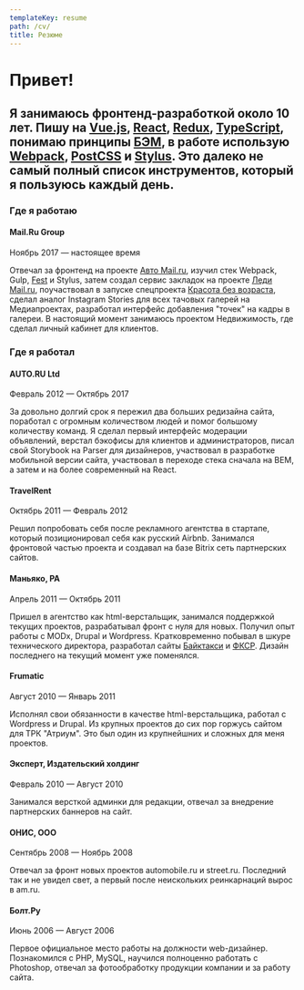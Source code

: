 ```yaml
---
templateKey: resume
path: /cv/
title: Резюме
---
```


# Привет!

## Я занимаюсь фронтенд-разработкой около 10 лет. Пишу на [Vue.js](https://vuejs.org/), [React](https://reactjs.org/), [Redux](https://redux.js.org), [TypeScript](https://www.typescriptlang.org), понимаю принципы [БЭМ](https://bem.info/), в работе использую [Webpack](https://reactjs.org/), [PostCSS](https://postcss.org) и [Stylus](http://stylus-lang.com). Это далеко не самый полный список инструментов, который я пользуюсь каждый день.

### Где я работаю

#### Mail.Ru Group
Ноябрь 2017 — настоящее время

Отвечал за фронтенд на проекте [Авто Mail.ru](https://auto.mail.ru/), изучил стек Webpack, Gulp, [Fest](https://github.com/mailru/fest) и Stylus, затем создал сервис закладок на проекте [Леди Mail.ru](https://lady.mail.ru/), поучаствовал в запуске спецпроекта [Красота без возраста](https://krasota.lady.mail.ru/), сделал аналог Instagram Stories для всех тачовых галерей на Медиапроектах, разработал интерфейс добавления "точек" на кадры в галереи. В настоящий момент занимаюсь проектом Недвижимость, где сделал личный кабинет для клиентов.

### Где я работал

#### AUTO.RU Ltd
Февраль 2012 — Октябрь 2017

За довольно долгий срок я пережил два больших редизайна сайта, поработал с огромным количеством людей и помог большому количеству команд. Я сделал первый интерфейс модерации объявлений, верстал бэкофисы для клиентов и администраторов, писал свой Storybook на Parser для дизайнеров, участвовал в разработке мобильной версии сайта, участвовал в переходе стека сначала на BEM, а затем и на более современный на React.

#### TravelRent
Октябрь 2011 — Февраль 2012

Решил попробовать себя после рекламного агентства в стартапе, который позиционировал себя как русский Airbnb. Занимался фронтовой частью проекта и создавал на базе Bitrix сеть партнерских сайтов.

#### Маньяко, РА
Апрель 2011 — Октябрь 2011

Пришел в агентство как html-верстальщик, занимался поддержкой текущих проектов, разрабатывал фронт с нуля для новых. Получил опыт работы с MODx, Drupal и Wordpress. Кратковременно побывал в шкуре технического директора, разработал сайты [Байктакси](http://www.gorodbezprobok.ru/) и [ФКСР](http://fksr.ru/). Дизайн последнего на текущий момент уже поменялся.

#### Frumatic
Август 2010 — Январь 2011

Исполнял свои обязанности в качестве html-верстальщика, работал с Wordpress и Drupal. Из крупных проектов до сих пор горжусь сайтом для ТРК "Атриум". Это был один из крупнейшних и сложных для меня проектов.

#### Эксперт, Издательский холдинг
Февраль 2010 — Август 2010

Занимался версткой админки для редакции, отвечал за внедрение партнерских баннеров на сайт.

#### ОНИС, ООО
Сентябрь 2008 — Ноябрь 2008

Отвечал за фронт новых проектов automobile.ru и street.ru. Последний так и не увидел свет, а первый после неискольких реинкарнаций вырос в am.ru.

#### Болт.Ру
Июнь 2006 — Август 2006

Первое официальное место работы на должности web-дизайнер. Познакомился с PHP, MySQL, научился полноценно работать с Photoshop, отвечал за фотообработку продукции компании и за работу сайта.
